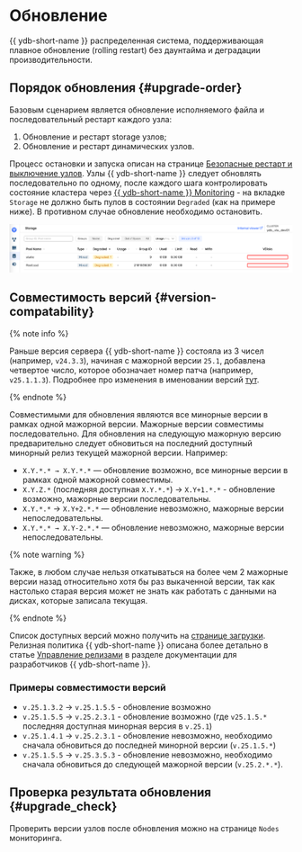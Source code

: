 # Обновление

{{ ydb-short-name }} распределенная система, поддерживающая плавное обновление (rolling restart) без даунтайма и деградации производительности.

## Порядок обновления {#upgrade-order}

Базовым сценарием является обновление исполняемого файла и последовательный рестарт каждого узла:

1. Обновление и рестарт storage узлов;
1. Обновление и рестарт динамических узлов.

Процесс остановки и запуска описан на странице [Безопасные рестарт и выключение узлов](../../maintenance/manual/node_restarting.md).
Узлы {{ ydb-short-name }} следует обновлять последовательно по одному, после каждого шага контролировать состояние кластера через [{{ ydb-short-name }} Monitoring](../../reference/embedded-ui/ydb-monitoring.md) - на вкладке `Storage` не должно быть пулов в состоянии `Degraded` (как на примере ниже). В противном случае обновление необходимо остановить.

![Monitoring_storage_state](../../reference/embedded-ui/_assets/monitoring_storage_state.png)

## Совместимость версий {#version-compatability}

{% note info %}

Раньше версия сервера {{ ydb-short-name }} состояла из 3 чисел (например, `v24.3.3`), начиная с мажорной версии `25.1`, добавлена четвертое число, которое обозначает номер патча (например, `v25.1.1.3`). Подробнее про изменения в именовании версий [тут](../../contributor/manage-releases.md). 

{% endnote %}

Совместимыми для обновления являются все минорные версии в рамках одной мажорной версии. Мажорные версии совместимы последовательно. Для обновления на следующую мажорную версию предварительно следует обновиться на последний доступный минорный релиз текущей мажорной версии. Например:

* `X.Y.*.* → X.Y.*.*` — обновление возможно, все минорные версии в рамках одной мажорной совместимы.
* `X.Y.Z.*` (последняя доступная `X.Y.*.*`) → `X.Y+1.*.*` - обновление возможно, мажорные версии последовательны.
* `X.Y.*.*` → `X.Y+2.*.*` — обновление невозможно, мажорные версии непоследовательны.
* `X.Y.*.* → X.Y-2.*.*` — обновление невозможно, мажорные версии непоследовательны.

{% note warning %}

Также, в любом случае нельзя откатываться на более чем 2 мажорные версии назад относительно хотя бы раз выкаченной версии, так как настолько старая версия может не знать как работать с данными на дисках, которые записала текущая.

{% endnote %}

Список доступных версий можно получить на [странице загрузки](../../downloads/index.md). Релизная политика {{ ydb-short-name }} описана более детально в статье [Управление релизами](../../contributor/manage-releases.md) в разделе документации для разработчиков {{ ydb-short-name }}.

### Примеры совместимости версий

* `v.25.1.3.2`  ->  `v.25.1.5.5` - обновление возможно
* `v.25.1.5.5`  ->  `v.25.2.3.1` - обновление возможно (где `v25.1.5.*` последняя доступная минорная версия в `v.25.1`)
* `v.25.1.4.1`  ->  `v.25.2.3.1` - обновление невозможно, необходимо сначала обновиться до последней минорной версии (`v.25.1.5.*`)
* `v.25.1.5.5`  ->  `v.25.3.5.3` - обновление невозможно, необходимо сначала обновиться до следующей мажорной версии (`v.25.2.*.*`).


## Проверка результата обновления {#upgrade_check}

Проверить версии узлов после обновления можно на странице `Nodes` мониторинга.
